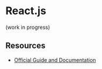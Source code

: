 # React.js

(work in progress)

## Resources
* [Official Guide and Documentation](https://reactjs.org/docs/getting-started.html)